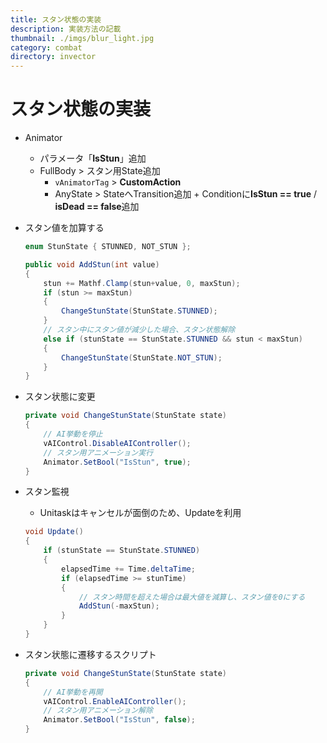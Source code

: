 ```yaml
---
title: スタン状態の実装
description: 実装方法の記載
thumbnail: ./imgs/blur_light.jpg
category: combat
directory: invector
---
```


# スタン状態の実装

- Animator
  - パラメータ「**IsStun**」追加
  - FullBody > スタン用State追加
    - `vAnimatorTag` > **CustomAction**
    - AnyState > StateへTransition追加 + Conditionに**IsStun == true** / **isDead == false**追加

- スタン値を加算する

  ``` csharp [AddStun.cs]
  enum StunState { STUNNED, NOT_STUN };

  public void AddStun(int value)
  {
      stun += Mathf.Clamp(stun+value, 0, maxStun);
      if (stun >= maxStun)
      {
          ChangeStunState(StunState.STUNNED);
      }
      // スタン中にスタン値が減少した場合、スタン状態解除
      else if (stunState == StunState.STUNNED && stun < maxStun)
      {
          ChangeStunState(StunState.NOT_STUN);
      }
  }
  ```

- スタン状態に変更

  ``` csharp [Stun.cs]
  private void ChangeStunState(StunState state)
  {
      // AI挙動を停止
      vAIControl.DisableAIController();
      // スタン用アニメーション実行
      Animator.SetBool("IsStun", true);
  }
  ```

- スタン監視
  - Unitaskはキャンセルが面倒のため、Updateを利用

  ``` csharp [Update.cs]
  void Update()
  {
      if (stunState == StunState.STUNNED)
      {
          elapsedTime += Time.deltaTime;
          if (elapsedTime >= stunTime)
          {
              // スタン時間を超えた場合は最大値を減算し、スタン値を0にする
              AddStun(-maxStun);
          }
      }
  }
  ```

- スタン状態に遷移するスクリプト

  ``` csharp [Stun.cs]
  private void ChangeStunState(StunState state)
  {
      // AI挙動を再開
      vAIControl.EnableAIController();
      // スタン用アニメーション解除
      Animator.SetBool("IsStun", false);
  }
  ```

